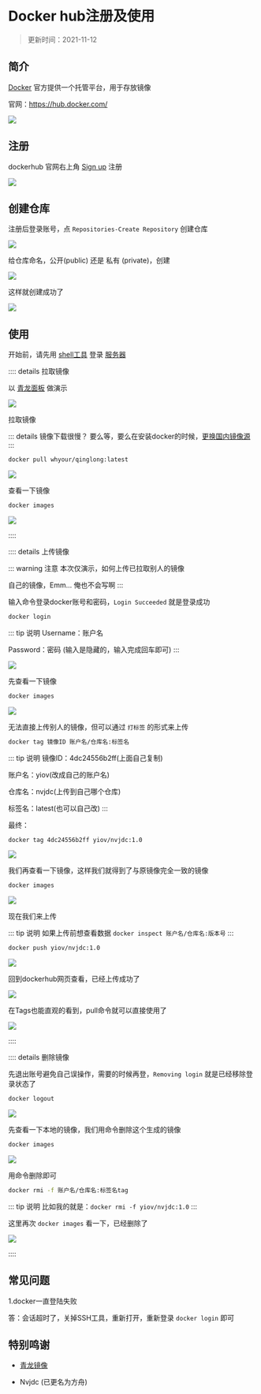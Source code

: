 
# Docker hub注册及使用

> 更新时间：2021-11-12



## 简介

[Docker](./docker.md) 官方提供一个托管平台，用于存放镜像

官网：https://hub.docker.com/

![](https://img.viptv.work/viptv/dockerhub/dockerhub.png)




## 注册


dockerhub 官网右上角 [Sign up](https://hub.docker.com/signup) 注册

![](https://img.viptv.work/viptv/dockerhub/dockerhub-01.png)



## 创建仓库

注册后登录账号，点 `Repositories-Create Repository` 创建仓库

![](https://img.viptv.work/viptv/dockerhub/dockerhub-02.png)


给仓库命名，公开(public) 还是 私有 (private)，创建

![](https://img.viptv.work/viptv/dockerhub/dockerhub-03.png)


这样就创建成功了

![](https://img.viptv.work/viptv/dockerhub/dockerhub-04.png)






## 使用

开始前，请先用 [shell工具](./shell/) 登录 [服务器](./Server/)




:::: details 拉取镜像


以 [青龙面板](https://hub.docker.com/r/whyour/qinglong) 做演示

![](https://img.viptv.work/viptv/dockerhub/dockerhub-05.png)

拉取镜像

::: details 镜像下载很慢？
要么等，要么在安装docker的时候，[更换国内镜像源](./docker.md#安装docker)
:::

```sh
docker pull whyour/qinglong:latest
```

![](https://img.viptv.work/viptv/dockerhub/dockerhub-06.png)

查看一下镜像

```sh
docker images
```

![](https://img.viptv.work/viptv/dockerhub/dockerhub-07.png)


::::





:::: details 上传镜像

::: warning 注意
本次仅演示，如何上传已拉取别人的镜像

自己的镜像，Emm... 俺也不会写啊
:::

输入命令登录docker账号和密码，`Login Succeeded` 就是登录成功

```sh
docker login
```

::: tip 说明
Username：账户名

Password：密码 (输入是隐藏的，输入完成回车即可)
:::

![](https://img.viptv.work/viptv/dockerhub/dockerhub-08.png)



先查看一下镜像


```sh
docker images
```

![](https://img.viptv.work/viptv/dockerhub/dockerhub-09.png)



无法直接上传别人的镜像，但可以通过 `打标签` 的形式来上传

```sh
docker tag 镜像ID 账户名/仓库名:标签名
```


::: tip 说明
镜像ID：4dc24556b2ff(上面自己复制)

账户名：yiov(改成自己的账户名)

仓库名：nvjdc(上传到自己哪个仓库)

标签名：latest(也可以自己改)
:::


最终：

```sh
docker tag 4dc24556b2ff yiov/nvjdc:1.0
```

![](https://img.viptv.work/viptv/dockerhub/dockerhub-10.png)




我们再查看一下镜像，这样我们就得到了与原镜像完全一致的镜像

```sh
docker images
```

![](https://img.viptv.work/viptv/dockerhub/dockerhub-11.png)



现在我们来上传

::: tip 说明
如果上传前想查看数据 `docker inspect 账户名/仓库名:版本号`
:::

```sh
docker push yiov/nvjdc:1.0
```


![](https://img.viptv.work/viptv/dockerhub/dockerhub-12.png)


回到dockerhub网页查看，已经上传成功了

![](https://img.viptv.work/viptv/dockerhub/dockerhub-13.png)


在Tags也能直观的看到，pull命令就可以直接使用了

![](https://img.viptv.work/viptv/dockerhub/dockerhub-14.png)


::::










:::: details 删除镜像


先退出账号避免自己误操作，需要的时候再登，`Removing login` 就是已经移除登录状态了


```sh
docker logout
```


![](https://img.viptv.work/viptv/dockerhub/dockerhub-15.png)




先查看一下本地的镜像，我们用命令删除这个生成的镜像


```sh
docker images
```

![](https://img.viptv.work/viptv/dockerhub/dockerhub-16.png)


用命令删除即可

```sh
docker rmi -f 账户名/仓库名:标签名tag
```
::: tip 说明
比如我的就是：`docker rmi -f yiov/nvjdc:1.0`
:::

这里再次 `docker images` 看一下，已经删除了

![](https://img.viptv.work/viptv/dockerhub/dockerhub-17.png)


::::





## 常见问题




1.docker一直登陆失败

答：会话超时了，关掉SSH工具，重新打开，重新登录 `docker login` 即可






## 特别鸣谢

* [青龙镜像](https://hub.docker.com/r/whyour/qinglong)

* Nvjdc (已更名为方舟)

